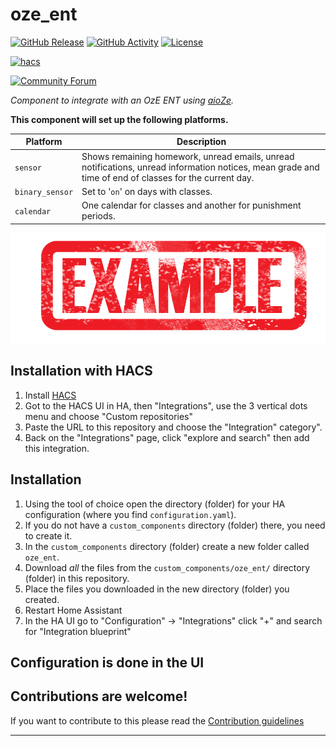 # oze_ent

[![GitHub Release][releases-shield]][releases]
[![GitHub Activity][commits-shield]][commits]
[![License][license-shield]](LICENSE)

[![hacs][hacsbadge]][hacs]

[![Community Forum][forum-shield]][forum]

_Component to integrate with an OzE ENT using [aioZe][aioze]._

**This component will set up the following platforms.**

Platform | Description
-- | --
`sensor` | Shows remaining homework, unread emails, unread notifications, unread information notices, mean grade and time of end of classes for the current day.
`binary_sensor` | Set to '`on`' on days with classes.
`calendar` | One calendar for classes and another for punishment periods.

![example][exampleimg]

## Installation with HACS

1. Install [HACS][hacs]
2. Got to the HACS UI in HA, then "Integrations", use the 3 vertical dots menu and choose "Custom repositories"
3. Paste the URL to this repository and choose the "Integration" category".
4. Back on the "Integrations" page, click "explore and search" then add this integration.

## Installation

1. Using the tool of choice open the directory (folder) for your HA configuration (where you find `configuration.yaml`).
2. If you do not have a `custom_components` directory (folder) there, you need to create it.
3. In the `custom_components` directory (folder) create a new folder called `oze_ent`.
4. Download _all_ the files from the `custom_components/oze_ent/` directory (folder) in this repository.
5. Place the files you downloaded in the new directory (folder) you created.
6. Restart Home Assistant
7. In the HA UI go to "Configuration" -> "Integrations" click "+" and search for "Integration blueprint"

## Configuration is done in the UI

<!---->

## Contributions are welcome!

If you want to contribute to this please read the [Contribution guidelines](CONTRIBUTING.md)

***

[integration_blueprint]: https://github.com/lesensei/aioze
[commits-shield]: https://img.shields.io/github/commit-activity/y/lesensei/oze_ent.svg?style=for-the-badge
[commits]: https://github.com/lesensei/oze_ent/commits/master
[hacs]: https://github.com/custom-components/hacs
[hacsbadge]: https://img.shields.io/badge/HACS-Custom-orange.svg?style=for-the-badge
[exampleimg]: example.png
[forum-shield]: https://img.shields.io/badge/community-forum-brightgreen.svg?style=for-the-badge
[forum]: https://community.home-assistant.io/
[license-shield]: https://img.shields.io/github/license/lesensei/oze_ent.svg?style=for-the-badge
[releases-shield]: https://img.shields.io/github/release/lesensei/oze_ent.svg?style=for-the-badge
[releases]: https://github.com/lesensei/oze_ent/releases
[aioze]: https://github.com/lesensei/aioze